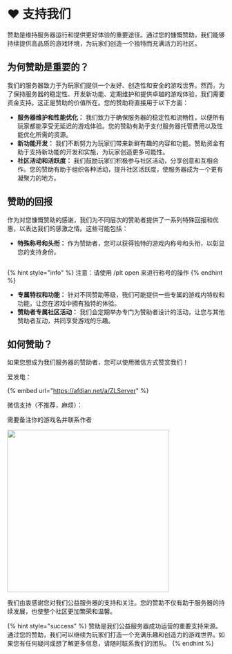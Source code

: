 # ❤ 支持我们


赞助是维持服务器运行和提供更好体验的重要途径。通过您的慷慨赞助，我们能够持续提供高品质的游戏环境，为玩家们创造一个独特而充满活力的社区。

## **为何赞助是重要的？**

我们的服务器致力于为玩家们提供一个友好、创造性和安全的游戏世界。然而，为了保持服务器的稳定性、开发新功能、定期维护和提供卓越的游戏体验，我们需要资金支持。这正是赞助的价值所在。您的赞助将直接用于以下方面：

* **服务器维护和性能优化：** 我们致力于确保服务器的稳定性和流畅性，以便所有玩家都能享受无延迟的游戏体验。您的赞助有助于支付服务器托管费用以及性能优化所需的资源。
* **新功能开发：** 我们不断努力为玩家们带来新鲜有趣的内容和功能。赞助资金有助于支持新功能的开发和实施，为玩家创造更多可能性。
* **社区活动和活跃度：** 我们鼓励玩家们积极参与社区活动，分享创意和互相合作。您的赞助有助于组织各种活动，提升社区活跃度，使服务器成为一个更有凝聚力的地方。

## **赞助的回报**

作为对您慷慨赞助的感谢，我们为不同层次的赞助者提供了一系列特殊回报和优惠，以表达我们的感激之情。这些可能包括：

* **特殊称号和头衔：** 作为赞助者，您可以获得独特的游戏内称号和头衔，以彰显您的支持身份。

<img src="https://img1.imgtp.com/2023/08/26/UxKAyNdz.png" alt="">

{% hint style="info" %}
注意：请使用 /plt open 来进行称号的操作
{% endhint %}

* **专属特权和功能：** 针对不同赞助等级，我们可能提供一些专属的游戏内特权和功能，让您在游戏中拥有独特的体验。
* **赞助者专属社区活动：** 我们会定期举办专门为赞助者设计的活动，让您与其他赞助者互动，共同享受游戏的乐趣。

## **如何赞助？**

如果您想成为我们服务器的赞助者，您可以使用微信方式赞赏我们！

爱发电：

{% embed url="https://afdian.net/a/ZLServer" %}

微信支持（不推荐，麻烦）：

需要备注你的游戏名并联系作者

<img src="https://img1.imgtp.com/2023/08/22/XzxGWGdg.png" alt="" width="375">

我们由衷感谢您对我们公益服务器的支持和关注。您的赞助不仅有助于服务器的持续发展，也使整个社区更加繁荣和温馨。

{% hint style="success" %}
赞助是我们公益服务器成功运营的重要支持来源。通过您的赞助，我们可以继续为玩家们打造一个充满乐趣和创造力的游戏世界。如果您有任何疑问或想了解更多信息，请随时联系我们的团队。
{% endhint %}
